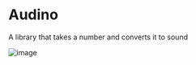 # Audino
A library that takes a number and converts it to sound

![image](https://github.com/user-attachments/assets/0bb20ca4-c35a-43a8-bfdc-6a401ba2618d)


